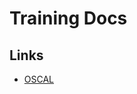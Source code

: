 # Training Docs

## Links

- [OSCAL](https://github.com/finos/common-cloud-controls/tree/main/docs/oscal.md)

